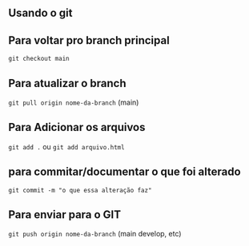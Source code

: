 
## Usando o git

## Para voltar pro branch principal
`git checkout main`

## Para atualizar o branch
`git pull origin nome-da-branch` (main)

## Para Adicionar os arquivos
`git add .` ou `git add arquivo.html`

## para commitar/documentar o que foi alterado
`git commit -m "o que essa alteração faz"` 


## Para enviar para o GIT 
`git push origin nome-da-branch` (main develop, etc)

